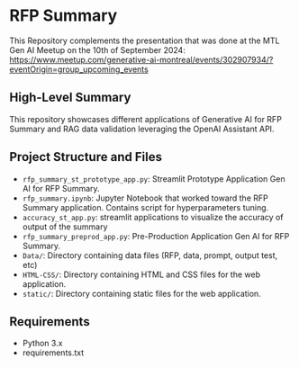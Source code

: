 # RFP Summary

This Repository complements the presentation that was done at the MTL 
Gen AI Meetup on the 10th of September 2024: https://www.meetup.com/generative-ai-montreal/events/302907934/?eventOrigin=group_upcoming_events

## High-Level Summary

This repository showcases different applications of Generative AI for RFP Summary and RAG data validation leveraging the OpenAI Assistant API.

## Project Structure and Files

- `rfp_summary_st_prototype_app.py`: Streamlit Prototype Application Gen AI for RFP Summary.
- `rfp_summary.ipynb`: Jupyter Notebook that worked toward the RFP Summary application. Contains script for hyperparameters tuning.
- `accuracy_st_app.py`: streamlit applications to visualize the accuracy of output of the summary
- `rfp_summary_preprod_app.py`: Pre-Production Application Gen AI for RFP Summary.
- `Data/`: Directory containing data files (RFP, data, prompt, output test, etc)
- `HTML-CSS/`: Directory containing HTML and CSS files for the web application.
- `static/`: Directory containing static files for the web application.

## Requirements

- Python 3.x
- requirements.txt
